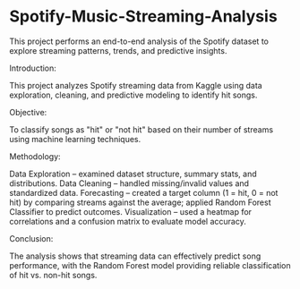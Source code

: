 # Spotify-Music-Streaming-Analysis
This project performs an end-to-end analysis of the Spotify dataset to explore streaming patterns, trends, and predictive insights.

Introduction:

This project analyzes Spotify streaming data from Kaggle using data exploration, cleaning, and predictive modeling to identify hit songs.

Objective:

To classify songs as "hit" or "not hit" based on their number of streams using machine learning techniques.

Methodology:

Data Exploration – examined dataset structure, summary stats, and distributions.
Data Cleaning – handled missing/invalid values and standardized data.
Forecasting – created a target column (1 = hit, 0 = not hit) by comparing streams against the average; applied Random Forest Classifier to predict outcomes.
Visualization – used a heatmap for correlations and a confusion matrix to evaluate model accuracy.

Conclusion:

The analysis shows that streaming data can effectively predict song performance, with the Random Forest model providing reliable classification of hit vs. non-hit songs.

